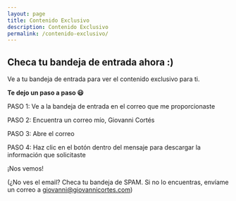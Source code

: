 ```yaml
---
layout: page
title: Contenido Exclusivo
description: Contenido Exclusivo
permalink: /contenido-exclusivo/
---
```


## Checa tu bandeja de entrada ahora :)

Ve a tu bandeja de entrada para ver el contenido exclusivo para ti.

**Te dejo un paso a paso 😃**

PASO 1: Ve a la bandeja de entrada en el correo que me proporcionaste

PASO 2: Encuentra un correo mío, Giovanni Cortés

PASO 3: Abre el correo

PASO 4: Haz clic en el botón dentro del mensaje para descargar la información que solicitaste

¡Nos vemos!

(¿No ves el email? Checa tu bandeja de SPAM. Si no lo encuentras, envíame un correo a giovanni@giovannicortes.com)